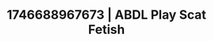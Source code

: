 ---
categories:
- Tasteful nudity
- AI-generated
- Whipped cream play
- Sensual teasing
- Subtle dominance
- Lace and desire
- ASMR
- Cosplay
image: /assets/images/1746688967673.jpg
layout: post
seo:
  description: Featured content with sensual Scat Fetish, ABDL Play. HD images available.
  keywords: Scat Fetish, ABDL Play
  og_image: /assets/images/1746688967673.jpg
  schema_type: VisualArtwork
tags:
- ABDL Play
- '#1746688967673'
- Scat Fetish
title: 1746688967673 | ABDL Play Scat Fetish
---